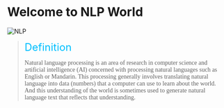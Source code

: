 # Welcome to NLP World
![](https://tse2-mm.cn.bing.net/th/id/OIP.7NUAhofeVqLv9LtRVROeqwHaHa?pid=Api&rs=1, "NLP")

> <font color=DeepSkyBlue size=5>Definition</font>
> 
> <font face="微软雅黑">Natural language processing is an area of research in computer science
and artificial intelligence (AI) concerned with processing natural languages
such as English or Mandarin. This processing generally involves
translating natural language into data (numbers) that a computer can use to
learn about the world. And this understanding of the world is sometimes used
to generate natural language text that reflects that understanding.</font>


